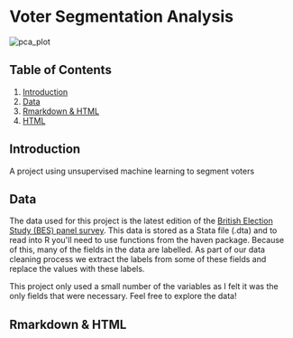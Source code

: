 # Voter Segmentation Analysis


![pca_plot](https://user-images.githubusercontent.com/67926222/182265112-6d568359-6c21-4633-bd5b-3cbd60b8fb8b.png)



## Table of Contents
1. [Introduction](#introduction)
2. [Data](#data)
3. [Rmarkdown & HTML](#markdown)
4. [HTML](#html)

## Introduction

A project using unsupervised machine learning to segment voters 

## Data

The data used for this project is the latest edition of the <a href="https://www.britishelectionstudy.com/data-object/wave-21-of-the-2014-2023-british-election-study-internet-panel/">British Election Study (BES) panel survey</a>. This data is stored as a Stata file (.dta) and to read into R you'll need to use functions from the haven package. Because of this, many of the fields in the data are labelled. As part of our data cleaning process we extract the labels from some of these fields and replace the values with these labels.

This project only used a small number of the variables as I felt it was the only fields that were necessary. Feel free to explore the data!

## Rmarkdown & HTML


